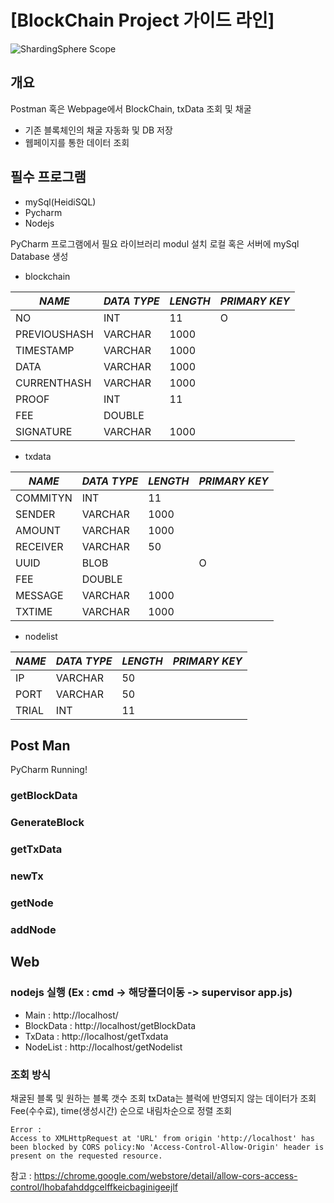 # [BlockChain Project 가이드 라인]

![ShardingSphere Scope](https://i.imgur.com/CtALucG.png)
## 개요
Postman 혹은 Webpage에서 BlockChain, txData 조회 및 채굴

* 기존 블록체인의 채굴 자동화 및 DB 저장
* 웹페이지를 통한 데이터 조회

## 필수 프로그램

* mySql(HeidiSQL)
* Pycharm
* Nodejs

PyCharm 프로그램에서 필요 라이브러리 modul 설치
로컬 혹은 서버에 mySql Database 생성

* blockchain

|    *NAME*    | *DATA TYPE* | *LENGTH* | *PRIMARY KEY* |
| -------------| ----------- | ---------| --------------|
| NO           | INT         | 11       |       O       |
| PREVIOUSHASH | VARCHAR     | 1000     |               |
| TIMESTAMP    | VARCHAR     | 1000     |               |
| DATA         | VARCHAR     | 1000     |               |
| CURRENTHASH  | VARCHAR     | 1000     |               |
| PROOF        | INT         | 11       |               |
| FEE          | DOUBLE      |          |               |
| SIGNATURE    | VARCHAR     | 1000     |               |

* txdata

|    *NAME*    | *DATA TYPE* | *LENGTH* | *PRIMARY KEY* |
| -------------| ----------- | ---------| --------------|
| COMMITYN     | INT         | 11       |               |
| SENDER       | VARCHAR     | 1000     |               |
| AMOUNT       | VARCHAR     | 1000     |               |
| RECEIVER     | VARCHAR     | 50       |               |
| UUID         | BLOB        |          |       O       |
| FEE          | DOUBLE      |          |               |
| MESSAGE      | VARCHAR     | 1000     |               |
| TXTIME       | VARCHAR     | 1000     |               |

* nodelist

|    *NAME*    | *DATA TYPE* | *LENGTH* | *PRIMARY KEY* |
| -------------| ----------- | ---------| --------------|
| IP           | VARCHAR     | 50       |               |
| PORT         | VARCHAR     | 50       |               |
| TRIAL        | INT         | 11       |               |

## Post Man

PyCharm Running!

### getBlockData
### GenerateBlock
### getTxData
### newTx
### getNode
### addNode

## Web

### nodejs 실행 (Ex : cmd -> 해당폴더이동 -> supervisor app.js)

* Main : http://localhost/
* BlockData : http://localhost/getBlockData
* TxData : http://localhost/getTxdata
* NodeList : http://localhost/getNodelist

### 조회 방식
채굴된 블록 및 원하는 블록 갯수 조회
txData는 블럭에 반영되지 않는 데이터가 조회
Fee(수수료), time(생성시간) 순으로 내림차순으로 정렬 조회

```
Error :
Access to XMLHttpRequest at 'URL' from origin 'http://localhost' has been blocked by CORS policy:No 'Access-Control-Allow-Origin' header is present on the requested resource.
```
참고 : https://chrome.google.com/webstore/detail/allow-cors-access-control/lhobafahddgcelffkeicbaginigeejlf
